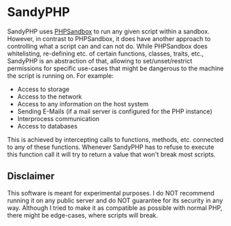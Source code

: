 # SandyPHP
SandyPHP uses [PHPSandbox](https://github.com/Corveda/PHPSandbox) to run any given script within a sandbox. However, in contrast to PHPSandbox, it does have another approach to controlling what a script can and can not do. While PHPSandbox does whitelisting, re-defining etc. of certain functions, classes, traits, etc., SandyPHP is an abstraction of that, allowing to set/unset/restrict permissions for specific use-cases that might be dangerous to the machine the script is running on. For example:

  - Access to storage
  - Access to the network
  - Access to any information on the host system
  - Sending E-Mails (if a mail server is configured for the PHP instance)
  - Interprocess communication
  - Access to databases

This is achieved by intercepting calls to functions, methods, etc. connected to any of these functions. Whenever SandyPHP has to refuse to execute this function call it will try to return a value that won't break most scripts.

## Disclaimer
This software is meant for experimental purposes. I do NOT recommend running it on any public server and do NOT guarantee for its security in any way. Although I tried to make it as compatible as possible with normal PHP, there might be edge-cases, where scripts will break. 

